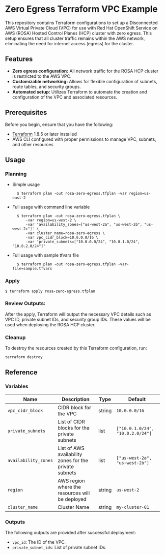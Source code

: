# Zero Egress Terraform VPC Example

This repository contains Terraform configurations to set up a Disconnected AWS Virtual Private Cloud (VPC) for use with Red Hat OpenShift Service on AWS (ROSA) Hosted Control Planes (HCP) cluster with zero egress. This setup ensures that all cluster traffic remains within the AWS network, eliminating the need for internet access (egress) for the cluster.

## Features

- **Zero egress configuration:** All network traffic for the ROSA HCP cluster is restricted to the AWS VPC.
- **Customizable networking:** Allows for flexible configuration of subnets, route tables, and security groups.
- **Automated setup:** Utilizes Terraform to automate the creation and configuration of the VPC and associated resources.

## Prerequisites

Before you begin, ensure that you have the following:

- [Terraform](https://www.terraform.io/downloads.html) 1.8.5 or later installed
- AWS CLI configured with proper permissions to manage VPC, subnets, and other resources

## Usage

### Planning

- Simple usage

        $ terraform plan -out rosa-zero-egress.tfplan -var region=us-east-2

- Full usage with command line variable

        $ terraform plan -out rosa-zero-egress.tfplan \
            -var region=us-west-2 \
            -var 'availability_zones=["us-west-2a", "us-west-2b", "us-west-2c"]' \
            -var cluster_name=rosa-zero-egress \
            -var vpc_cidr_block=10.0.0.0/16 \
            -var 'private_subnets=["10.0.0.0/24", "10.0.1.0/24", "10.0.2.0/24"]'


- Full usage with sample tfvars file

        $ terraform plan -out rosa-zero-egress.tfplan -var-file=sample.tfvars

### Apply

    $ terraform apply rosa-zero-egress.tfplan

### **Review Outputs:**

   After the apply, Terraform will output the necessary VPC details such as VPC ID, private subnet IDs, and security group IDs. These values will be used when deploying the ROSA HCP cluster.

### Cleanup

To destroy the resources created by this Terraform configuration, run:

```bash
terraform destroy
```

## Reference

### Variables

| Name               | Description                                            | Type   | Default |
|--------------------|--------------------------------------------------------|--------|---------|
| `vpc_cidr_block`    | CIDR block for the VPC                                 | string | `10.0.0.0/16` |
| `private_subnets`   | List of CIDR blocks for the private subnets             | list   | `["10.0.1.0/24", "10.0.2.0/24"]` |
| `availability_zones`| List of AWS availability zones for the private subnets | list   | `["us-west-2a", "us-west-2b"]` |
| `region`            | AWS region where the resources will be deployed        | string | `us-west-2` |
| `cluster_name`      | Cluster Name                                           | string | `my-cluster-01` |

### Outputs

The following outputs are provided after successful deployment:

- `vpc_id`: The ID of the VPC.
- `private_subnet_ids`: List of private subnet IDs.

